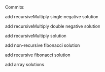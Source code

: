 Commits:


add recursiveMultiply single negative solution

add recursiveMultiply double negative solution

add recursiveMultiply solution

add non-recursive fibonacci solution

add recursive fibonacci solution

add array solutions
